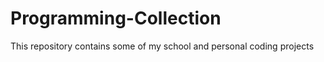 Programming-Collection
======================

This repository contains some of my school and personal coding projects
